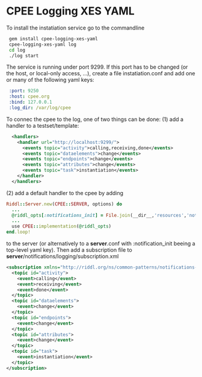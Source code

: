 # CPEE Logging XES YAML

To install the instatiation service go to the commandline

```bash
 gem install cpee-logging-xes-yaml
 cpee-logging-xes-yaml log
 cd log
 ./log start
```

The service is running under port 9299. If this port has to be changed (or the
host, or local-only access, ...), create a file instatiation.conf and add one
or many of the following yaml keys:

```yaml
 :port: 9250
 :host: cpee.org
 :bind: 127.0.0.1
 :log_dir: /var/log/cpee
```

To connec the cpee to the log, one of two things can be done: (1) add a handler to
a testset/template:

```xml
  <handlers>
    <handler url="http://localhost:9299/">
      <events topic="activity">calling,receiving,done</events>
      <events topic="dataelements">change</events>
      <events topic="endpoints">change</events>
      <events topic="attributes">change</events>
      <events topic="task">instantiation</events>
    </handler>
  </handlers>
```

(2) add a default handler to the cpee by adding

```ruby
Riddl::Server.new(CPEE::SERVER, options) do
  ...
  @riddl_opts[:notifications_init] = File.join(__dir__,'resources','notifications')
  ...
  use CPEE::implementation(@riddl_opts)
end.loop!
```

to the server (or alternatively to a __server__.conf with :notification_init
beeing a top-level yaml key). Then add a subscription file to
__server__/notifications/logging/subscription.xml

```xml
<subscription xmlns="http://riddl.org/ns/common-patterns/notifications-producer/2.0" url="http://localhost:9299/">
  <topic id="activity">
    <event>calling</event>
    <event>receiving</event>
    <event>done</event>
  </topic>
  <topic id="dataelements">
    <event>change</event>
  </topic>
  <topic id="endpoints">
    <event>change</event>
  </topic>
  <topic id="attributes">
    <event>change</event>
  </topic>
  <topic id="task">
    <event>instantiation</event>
  </topic>
</subscription>
```

